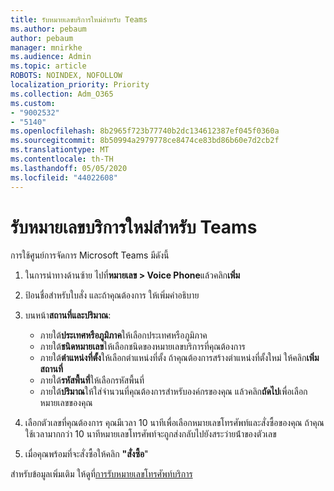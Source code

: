 ```yaml
---
title: รับหมายเลขบริการใหม่สําหรับ Teams
ms.author: pebaum
author: pebaum
manager: mnirkhe
ms.audience: Admin
ms.topic: article
ROBOTS: NOINDEX, NOFOLLOW
localization_priority: Priority
ms.collection: Adm_O365
ms.custom:
- "9002532"
- "5140"
ms.openlocfilehash: 8b2965f723b77740b2dc134612387ef045f0360a
ms.sourcegitcommit: 8b50994a2979778ce8474ce83bd86b60e7d2cb2f
ms.translationtype: MT
ms.contentlocale: th-TH
ms.lasthandoff: 05/05/2020
ms.locfileid: "44022608"
---
```

# <a name="get-new-service-numbers-for-teams"></a>รับหมายเลขบริการใหม่สําหรับ Teams

การใช้ศูนย์การจัดการ Microsoft Teams มีดังนี้

1. ในการนําทางด้านซ้าย ไปที่**หมายเลข > Voice Phone**แล้วคลิก**เพิ่ม**
2. ป้อนชื่อสําหรับใบสั่ง และถ้าคุณต้องการ ให้เพิ่มคําอธิบาย
3. บนหน้า**สถานที่และปริมาณ**:

    - ภายใต้**ประเทศหรือภูมิภาค**ให้เลือกประเทศหรือภูมิภาค
    - ภายใต้**ชนิดหมายเลข**ให้เลือกชนิดของหมายเลขบริการที่คุณต้องการ
    - ภายใต้**ตําแหน่งที่ตั้ง**ให้เลือกตําแหน่งที่ตั้ง ถ้าคุณต้องการสร้างตําแหน่งที่ตั้งใหม่ ให้คลิก**เพิ่มสถานที่**
    - ภายใต้**รหัสพื้นที่**ให้เลือกรหัสพื้นที่
    - ภายใต้**ปริมาณ**ให้ใส่จํานวนที่คุณต้องการสําหรับองค์กรของคุณ แล้วคลิก**ถัดไป**เพื่อเลือกหมายเลขของคุณ
    
4. เลือกตัวเลขที่คุณต้องการ คุณมีเวลา 10 นาทีเพื่อเลือกหมายเลขโทรศัพท์และสั่งซื้อของคุณ ถ้าคุณใช้เวลามากกว่า 10 นาทีหมายเลขโทรศัพท์จะถูกส่งกลับไปยังสระว่ายน้ําของตัวเลข
5. เมื่อคุณพร้อมที่จะสั่งซื้อให้คลิก **"สั่งซื้อ**"

สําหรับข้อมูลเพิ่มเติม ให้ดูที่[การรับหมายเลขโทรศัพท์บริการ](https://docs.microsoft.com/microsoftteams/getting-service-phone-numbers)
